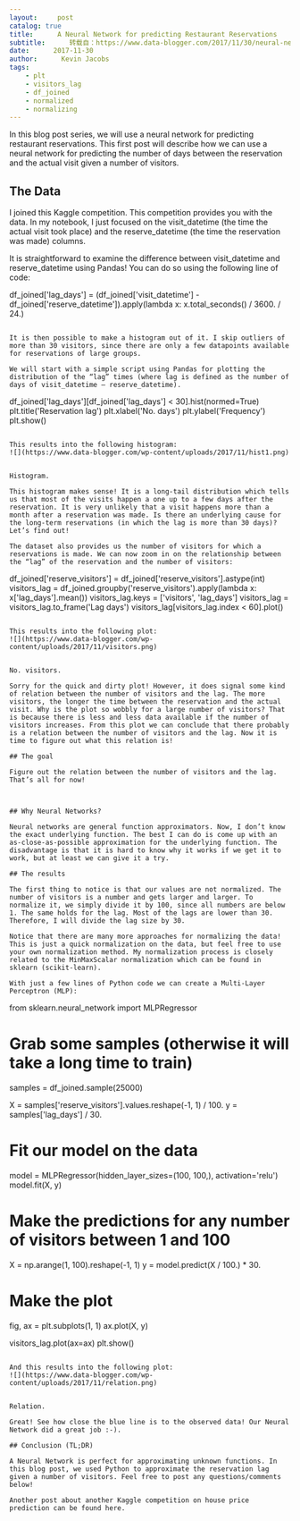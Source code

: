 ```yaml
---
layout:     post
catalog: true
title:      A Neural Network for predicting Restaurant Reservations
subtitle:      转载自：https://www.data-blogger.com/2017/11/30/neural-network-predicting-restaurant-reservation-days/
date:      2017-11-30
author:      Kevin Jacobs
tags:
    - plt
    - visitors_lag
    - df_joined
    - normalized
    - normalizing
---
```


In this blog post series, we will use a neural network for predicting restaurant reservations. This first post will describe how we can use a neural network for predicting the number of days between the reservation and the actual visit given a number of visitors.



## The Data

I joined this Kaggle competition. This competition provides you with the data. In my notebook, I just focused on the visit_datetime (the time the actual visit took place) and the reserve_datetime (the time the reservation was made) columns.

It is straightforward to examine the difference between visit_datetime and reserve_datetime using Pandas! You can do so using the following line of code:

df_joined['lag_days'] = (df_joined['visit_datetime'] - df_joined['reserve_datetime']).apply(lambda x: x.total_seconds() / 3600. / 24.)
```

It is then possible to make a histogram out of it. I skip outliers of more than 30 visitors, since there are only a few datapoints available for reservations of large groups.

We will start with a simple script using Pandas for plotting the distribution of the “lag” times (where lag is defined as the number of days of visit_datetime – reserve_datetime).

```
df_joined['lag_days'][df_joined['lag_days'] < 30].hist(normed=True)
plt.title('Reservation lag')
plt.xlabel('No. days')
plt.ylabel('Frequency')
plt.show()
```

This results into the following histogram:
![](https://www.data-blogger.com/wp-content/uploads/2017/11/hist1.png)


Histogram.

This histogram makes sense! It is a long-tail distribution which tells us that most of the visits happen a one up to a few days after the reservation. It is very unlikely that a visit happens more than a month after a reservation was made. Is there an underlying cause for the long-term reservations (in which the lag is more than 30 days)? Let’s find out!

The dataset also provides us the number of visitors for which a reservations is made. We can now zoom in on the relationship between the “lag” of the reservation and the number of visitors:

```
df_joined['reserve_visitors'] = df_joined['reserve_visitors'].astype(int)
visitors_lag = df_joined.groupby('reserve_visitors').apply(lambda x: x['lag_days'].mean())
visitors_lag.keys = ['visitors', 'lag_days']
visitors_lag = visitors_lag.to_frame('Lag days')
visitors_lag[visitors_lag.index < 60].plot()
```

This results into the following plot:
![](https://www.data-blogger.com/wp-content/uploads/2017/11/visitors.png)


No. visitors.

Sorry for the quick and dirty plot! However, it does signal some kind of relation between the number of visitors and the lag. The more visitors, the longer the time between the reservation and the actual visit. Why is the plot so wobbly for a large number of visitors? That is because there is less and less data available if the number of visitors increases. From this plot we can conclude that there probably is a relation between the number of visitors and the lag. Now it is time to figure out what this relation is!

## The goal

Figure out the relation between the number of visitors and the lag. That’s all for now!

 

## Why Neural Networks?

Neural networks are general function approximators. Now, I don’t know the exact underlying function. The best I can do is come up with an as-close-as-possible approximation for the underlying function. The disadvantage is that it is hard to know why it works if we get it to work, but at least we can give it a try.

## The results

The first thing to notice is that our values are not normalized. The number of visitors is a number and gets larger and larger. To normalize it, we simply divide it by 100, since all numbers are below 1. The same holds for the lag. Most of the lags are lower than 30. Therefore, I will divide the lag size by 30.

Notice that there are many more approaches for normalizing the data! This is just a quick normalization on the data, but feel free to use your own normalization method. My normalization process is closely related to the MinMaxScalar normalization which can be found in sklearn (scikit-learn).

With just a few lines of Python code we can create a Multi-Layer Perceptron (MLP):

```
from sklearn.neural_network import MLPRegressor

# Grab some samples (otherwise it will take a long time to train)
samples = df_joined.sample(25000)

X = samples['reserve_visitors'].values.reshape(-1, 1) / 100.
y = samples['lag_days'] / 30.

# Fit our model on the data
model = MLPRegressor(hidden_layer_sizes=(100, 100,), activation='relu')
model.fit(X, y)

# Make the predictions for any number of visitors between 1 and 100
X = np.arange(1, 100).reshape(-1, 1)
y = model.predict(X / 100.) * 30.

# Make the plot
fig, ax = plt.subplots(1, 1)
ax.plot(X, y)

visitors_lag.plot(ax=ax)
plt.show()
```

And this results into the following plot:
![](https://www.data-blogger.com/wp-content/uploads/2017/11/relation.png)


Relation.

Great! See how close the blue line is to the observed data! Our Neural Network did a great job :-).

## Conclusion (TL;DR)

A Neural Network is perfect for approximating unknown functions. In this blog post, we used Python to approximate the reservation lag given a number of visitors. Feel free to post any questions/comments below!

Another post about another Kaggle competition on house price prediction can be found here.

 
